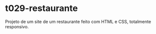# t029-restaurante
 Projeto de um site de um restaurante feito com HTML e CSS, totalmente responsivo.
